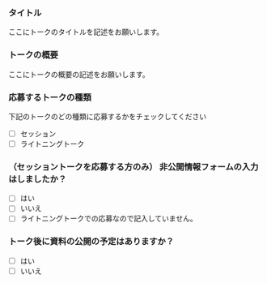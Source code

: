 ### タイトル

ここにトークのタイトルを記述をお願いします。

### トークの概要

ここにトークの概要の記述をお願いします。

### 応募するトークの種類

下記のトークのどの種類に応募するかをチェックしてください

- [ ] セッション
- [ ] ライトニングトーク

### （セッショントークを応募する方のみ） 非公開情報フォームの入力はしましたか？

- [ ] はい
- [ ] いいえ
- [ ] ライトニングトークでの応募なので記入していません。

### トーク後に資料の公開の予定はありますか？

- [ ] はい
- [ ] いいえ